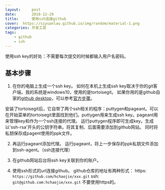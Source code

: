 ```yaml
---
layout:     post
date:       2018-12-29
title:      使用ssh连接github
cover:  https://siyuanlau.github.io/img/random/material-1.png
categories: 开发工具
tags:
    - github
    - ssh
---
```

使用ssh key的好处：不需要每次提交的时候都输入用户名密码。

<!--more-->
## 基本步骤
1. 在你的电脑上生成一个ssh key。
如何在本机上生成ssh key取决于你的git客户端，我的系统是windows10，使用的是tortoisegit。
如果你用的是github自家的[github desktop](https://desktop.github.com/)，可以参考[官方步骤](https://help.github.com/articles/connecting-to-github-with-ssh/)。


安装了tortoisegit后，它自带了两个ssh相关的程序：puttygen和pageant。可以在开始菜单的tortoisegit里面找到他们。puttygen用来生成ssh key。pageant用来管理key和作为一个ssh连接的代理。
运行puttygen程序即可生成key。生成以'ssh-rsa'开头的公钥字符串。将其复制、后面需要添加到github网站。
同时将私钥保存成pagent使用的ppk文件。

2. 再运行pageant添加代理。
运行pageant，将上一步保存的ppk私钥文件添加到ssh-agent。（ssh连接代理）

3. 在github网站后台将ssh key关联到你的账户。
4. 使用ssh形式的url连接github。
   github仓库的地址有两种形式：
   https: `https://github.com/hchaojie/xxx.git`
   ssh: `git@github.com:hchaojie/xxx.git`
   不要使用https的。


